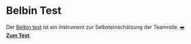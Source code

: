 # Belbin Test

Der [Belbin test](https://en.wikipedia.org/wiki/Belbin_Team_Inventory) ist ein Instrument zur Selbsteinschätzung der Teamrolle. [:arrow_right: **Zum Test**](https://kaago.github.io/belbin/).
